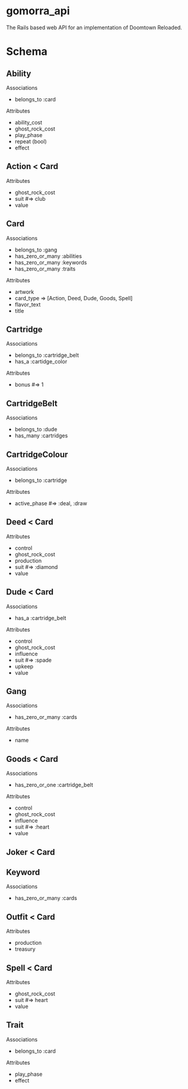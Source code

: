 # gomorra_api
The Rails based web API for an implementation of Doomtown Reloaded.

Schema
======

Ability
-------
Associations
* belongs_to :card

Attributes
* ability_cost
* ghost_rock_cost
* play_phase
* repeat (bool)
* effect

Action < Card
------
Attributes
* ghost_rock_cost
* suit #=> club
* value

Card
----
Associations
* belongs_to :gang
* has_zero_or_many :abilities
* has_zero_or_many :keywords
* has_zero_or_many :traits

Attributes
* artwork
* card_type => [Action, Deed, Dude, Goods, Spell]
* flavor_text
* title

Cartridge
---------
Associations
* belongs_to :cartridge_belt
* has_a :cartidge_color

Attributes
* bonus #=> 1

CartridgeBelt
-------------
Associations
* belongs_to :dude
* has_many :cartridges

CartridgeColour
---------------
Associations
* belongs_to :cartridge

Attributes
* active_phase #=> :deal, :draw

Deed < Card
----
Attributes
* control
* ghost_rock_cost
* production
* suit #=> :diamond
* value

Dude < Card
----
Associations
* has_a :cartridge_belt

Attributes
* control
* ghost_rock_cost
* influence
* suit #=> :spade
* upkeep
* value

Gang
----
Associations
* has_zero_or_many :cards

Attributes
* name

Goods < Card
-----
Associations
* has_zero_or_one :cartridge_belt

Attributes
* control
* ghost_rock_cost
* influence
* suit #=> :heart
* value

Joker < Card
-----

Keyword
-------
Associations
* has_zero_or_many :cards

Outfit < Card
------
Attributes
* production
* treasury

Spell < Card
-----
Attributes
* ghost_rock_cost
* suit #=> heart
* value

Trait
-----
Associations
* belongs_to :card

Attributes
* play_phase
* effect
